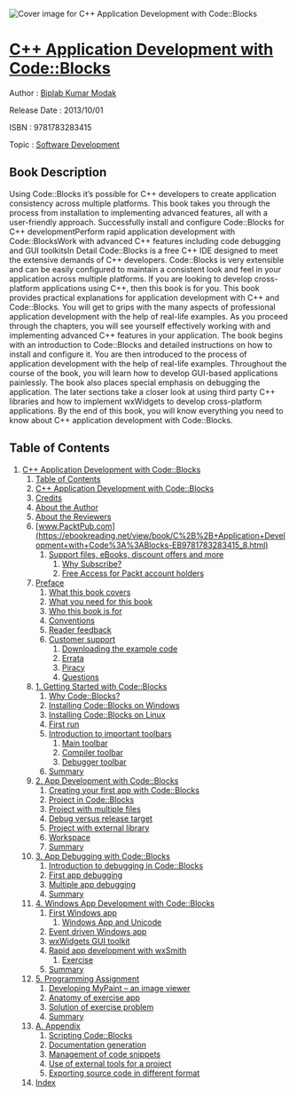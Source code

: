 ![Cover image for C++ Application Development with Code::Blocks](https://imgdetail.ebookreading.net/cover/cover/software_development/EB9781783283415.jpg)

[C++ Application Development with Code::Blocks](https://ebookreading.net/view/book/C%2B%2B+Application+Development+with+Code%3A%3ABlocks-EB9781783283415_1.html "C++ Application Development with Code::Blocks")
====================================================================================================================

Author : [Biplab Kumar Modak](https://ebookreading.net/search/author/Biplab+Kumar+Modak)

Release Date : 2013/10/01

ISBN : 9781783283415

Topic : [Software Development](https://ebookreading.net/search/category/software-development)

Book Description
-----------------

Using Code::Blocks it’s possible for C++ developers to create application consistency across multiple platforms. This book takes you through the process from installation to implementing advanced features, all with a user-friendly approach.
Successfully install and configure Code::Blocks for C++ developmentPerform rapid application development with Code::BlocksWork with advanced C++ features including code debugging and GUI toolkitsIn Detail
Code::Blocks is a free C++ IDE designed to meet the extensive demands of C++ developers. Code::Blocks is very extensible and can be easily configured to maintain a consistent look and feel in your application across multiple platforms. If you are looking to develop cross-platform applications using C++, then this book is for you.
This book provides practical explanations for application development with C++ and Code::Blocks. You will get to grips with the many aspects of professional application development with the help of real-life examples. As you proceed through the chapters, you will see yourself effectively working with and implementing advanced C++ features in your application.
The book begins with an introduction to Code::Blocks and detailed instructions on how to install and configure it. You are then introduced to the process of application development with the help of real-life examples. Throughout the course of the book, you will learn how to develop GUI-based applications painlessly. The book also places special emphasis on debugging the application. The later sections take a closer look at using third party C++ libraries and how to implement wxWidgets to develop cross-platform applications. By the end of this book, you will know everything you need to know about C++ application development with Code::Blocks.
              
Table of Contents
-----------------

1. [C++ Application Development with Code::Blocks](https://ebookreading.net/view/book/C%2B%2B+Application+Development+with+Code%3A%3ABlocks-EB9781783283415_3.html)
    1. [Table of Contents](https://ebookreading.net/view/book/C%2B%2B+Application+Development+with+Code%3A%3ABlocks-EB9781783283415_2.html)
    1. [C++ Application Development with Code::Blocks](https://ebookreading.net/view/book/C%2B%2B+Application+Development+with+Code%3A%3ABlocks-EB9781783283415_4.html)
    1. [Credits](https://ebookreading.net/view/book/C%2B%2B+Application+Development+with+Code%3A%3ABlocks-EB9781783283415_5.html)
    1. [About the Author](https://ebookreading.net/view/book/C%2B%2B+Application+Development+with+Code%3A%3ABlocks-EB9781783283415_6.html)
    1. [About the Reviewers](https://ebookreading.net/view/book/C%2B%2B+Application+Development+with+Code%3A%3ABlocks-EB9781783283415_7.html)
    1. [www.PacktPub.com](https://ebookreading.net/view/book/C%2B%2B+Application+Development+with+Code%3A%3ABlocks-EB9781783283415_8.html)
        1. [Support files, eBooks, discount offers and more](https://ebookreading.net/view/book/C%2B%2B+Application+Development+with+Code%3A%3ABlocks-EB9781783283415_8.html#ch00lvl3sec01)
            1. [Why Subscribe?](https://ebookreading.net/view/book/C%2B%2B+Application+Development+with+Code%3A%3ABlocks-EB9781783283415_8.html#ch00lvl4sec01)
            1. [Free Access for Packt account holders](https://ebookreading.net/view/book/C%2B%2B+Application+Development+with+Code%3A%3ABlocks-EB9781783283415_8.html#ch00lvl4sec02)
    1. [Preface](https://ebookreading.net/view/book/C%2B%2B+Application+Development+with+Code%3A%3ABlocks-EB9781783283415_9.html)
        1. [What this book covers](https://ebookreading.net/view/book/C%2B%2B+Application+Development+with+Code%3A%3ABlocks-EB9781783283415_9.html#ch00lvl1sec02)
        1. [What you need for this book](https://ebookreading.net/view/book/C%2B%2B+Application+Development+with+Code%3A%3ABlocks-EB9781783283415_10.html)
        1. [Who this book is for](https://ebookreading.net/view/book/C%2B%2B+Application+Development+with+Code%3A%3ABlocks-EB9781783283415_11.html)
        1. [Conventions](https://ebookreading.net/view/book/C%2B%2B+Application+Development+with+Code%3A%3ABlocks-EB9781783283415_12.html)
        1. [Reader feedback](https://ebookreading.net/view/book/C%2B%2B+Application+Development+with+Code%3A%3ABlocks-EB9781783283415_13.html)
        1. [Customer support](https://ebookreading.net/view/book/C%2B%2B+Application+Development+with+Code%3A%3ABlocks-EB9781783283415_14.html)
            1. [Downloading the example code](https://ebookreading.net/view/book/C%2B%2B+Application+Development+with+Code%3A%3ABlocks-EB9781783283415_14.html#ch00lvl2sec02)
            1. [Errata](https://ebookreading.net/view/book/C%2B%2B+Application+Development+with+Code%3A%3ABlocks-EB9781783283415_14.html#ch00lvl2sec03)
            1. [Piracy](https://ebookreading.net/view/book/C%2B%2B+Application+Development+with+Code%3A%3ABlocks-EB9781783283415_14.html#ch00lvl2sec04)
            1. [Questions](https://ebookreading.net/view/book/C%2B%2B+Application+Development+with+Code%3A%3ABlocks-EB9781783283415_14.html#ch00lvl2sec05)
    1. [1. Getting Started with Code::Blocks](https://ebookreading.net/view/book/C%2B%2B+Application+Development+with+Code%3A%3ABlocks-EB9781783283415_15.html)
        1. [Why Code::Blocks?](https://ebookreading.net/view/book/C%2B%2B+Application+Development+with+Code%3A%3ABlocks-EB9781783283415_15.html#ch01lvl1sec08)
        1. [Installing Code::Blocks on Windows](https://ebookreading.net/view/book/C%2B%2B+Application+Development+with+Code%3A%3ABlocks-EB9781783283415_16.html)
        1. [Installing Code::Blocks on Linux](https://ebookreading.net/view/book/C%2B%2B+Application+Development+with+Code%3A%3ABlocks-EB9781783283415_17.html)
        1. [First run](https://ebookreading.net/view/book/C%2B%2B+Application+Development+with+Code%3A%3ABlocks-EB9781783283415_18.html)
        1. [Introduction to important toolbars](https://ebookreading.net/view/book/C%2B%2B+Application+Development+with+Code%3A%3ABlocks-EB9781783283415_19.html)
            1. [Main toolbar](https://ebookreading.net/view/book/C%2B%2B+Application+Development+with+Code%3A%3ABlocks-EB9781783283415_19.html#ch01lvl2sec06)
            1. [Compiler toolbar](https://ebookreading.net/view/book/C%2B%2B+Application+Development+with+Code%3A%3ABlocks-EB9781783283415_19.html#ch01lvl2sec07)
            1. [Debugger toolbar](https://ebookreading.net/view/book/C%2B%2B+Application+Development+with+Code%3A%3ABlocks-EB9781783283415_19.html#ch01lvl2sec08)
        1. [Summary](https://ebookreading.net/view/book/C%2B%2B+Application+Development+with+Code%3A%3ABlocks-EB9781783283415_20.html)
    1. [2. App Development with Code::Blocks](https://ebookreading.net/view/book/C%2B%2B+Application+Development+with+Code%3A%3ABlocks-EB9781783283415_21.html)
        1. [Creating your first app with Code::Blocks](https://ebookreading.net/view/book/C%2B%2B+Application+Development+with+Code%3A%3ABlocks-EB9781783283415_21.html#ch02lvl1sec14)
        1. [Project in Code::Blocks](https://ebookreading.net/view/book/C%2B%2B+Application+Development+with+Code%3A%3ABlocks-EB9781783283415_22.html)
        1. [Project with multiple files](https://ebookreading.net/view/book/C%2B%2B+Application+Development+with+Code%3A%3ABlocks-EB9781783283415_23.html)
        1. [Debug versus release target](https://ebookreading.net/view/book/C%2B%2B+Application+Development+with+Code%3A%3ABlocks-EB9781783283415_24.html)
        1. [Project with external library](https://ebookreading.net/view/book/C%2B%2B+Application+Development+with+Code%3A%3ABlocks-EB9781783283415_25.html)
        1. [Workspace](https://ebookreading.net/view/book/C%2B%2B+Application+Development+with+Code%3A%3ABlocks-EB9781783283415_26.html)
        1. [Summary](https://ebookreading.net/view/book/C%2B%2B+Application+Development+with+Code%3A%3ABlocks-EB9781783283415_27.html)
    1. [3. App Debugging with Code::Blocks](https://ebookreading.net/view/book/C%2B%2B+Application+Development+with+Code%3A%3ABlocks-EB9781783283415_28.html)
        1. [Introduction to debugging in Code::Blocks](https://ebookreading.net/view/book/C%2B%2B+Application+Development+with+Code%3A%3ABlocks-EB9781783283415_28.html#ch03lvl1sec21)
        1. [First app debugging](https://ebookreading.net/view/book/C%2B%2B+Application+Development+with+Code%3A%3ABlocks-EB9781783283415_29.html)
        1. [Multiple app debugging](https://ebookreading.net/view/book/C%2B%2B+Application+Development+with+Code%3A%3ABlocks-EB9781783283415_30.html)
        1. [Summary](https://ebookreading.net/view/book/C%2B%2B+Application+Development+with+Code%3A%3ABlocks-EB9781783283415_31.html)
    1. [4. Windows App Development with Code::Blocks](https://ebookreading.net/view/book/C%2B%2B+Application+Development+with+Code%3A%3ABlocks-EB9781783283415_32.html)
        1. [First Windows app](https://ebookreading.net/view/book/C%2B%2B+Application+Development+with+Code%3A%3ABlocks-EB9781783283415_32.html#ch04lvl1sec25)
            1. [Windows App and Unicode](https://ebookreading.net/view/book/C%2B%2B+Application+Development+with+Code%3A%3ABlocks-EB9781783283415_32.html#ch04lvl2sec09)
        1. [Event driven Windows app](https://ebookreading.net/view/book/C%2B%2B+Application+Development+with+Code%3A%3ABlocks-EB9781783283415_33.html)
        1. [wxWidgets GUI toolkit](https://ebookreading.net/view/book/C%2B%2B+Application+Development+with+Code%3A%3ABlocks-EB9781783283415_34.html)
        1. [Rapid app development with wxSmith](https://ebookreading.net/view/book/C%2B%2B+Application+Development+with+Code%3A%3ABlocks-EB9781783283415_35.html)
            1. [Exercise](https://ebookreading.net/view/book/C%2B%2B+Application+Development+with+Code%3A%3ABlocks-EB9781783283415_35.html#ch04lvl2sec10)
        1. [Summary](https://ebookreading.net/view/book/C%2B%2B+Application+Development+with+Code%3A%3ABlocks-EB9781783283415_36.html)
    1. [5. Programming Assignment](https://ebookreading.net/view/book/C%2B%2B+Application+Development+with+Code%3A%3ABlocks-EB9781783283415_37.html)
        1. [Developing MyPaint – an image viewer](https://ebookreading.net/view/book/C%2B%2B+Application+Development+with+Code%3A%3ABlocks-EB9781783283415_37.html#ch05lvl1sec30)
        1. [Anatomy of exercise app](https://ebookreading.net/view/book/C%2B%2B+Application+Development+with+Code%3A%3ABlocks-EB9781783283415_38.html)
        1. [Solution of exercise problem](https://ebookreading.net/view/book/C%2B%2B+Application+Development+with+Code%3A%3ABlocks-EB9781783283415_39.html)
        1. [Summary](https://ebookreading.net/view/book/C%2B%2B+Application+Development+with+Code%3A%3ABlocks-EB9781783283415_40.html)
    1. [A. Appendix](https://ebookreading.net/view/book/C%2B%2B+Application+Development+with+Code%3A%3ABlocks-EB9781783283415_41.html)
        1. [Scripting Code::Blocks](https://ebookreading.net/view/book/C%2B%2B+Application+Development+with+Code%3A%3ABlocks-EB9781783283415_41.html#ch05lvl1sec34)
        1. [Documentation generation](https://ebookreading.net/view/book/C%2B%2B+Application+Development+with+Code%3A%3ABlocks-EB9781783283415_42.html)
        1. [Management of code snippets](https://ebookreading.net/view/book/C%2B%2B+Application+Development+with+Code%3A%3ABlocks-EB9781783283415_43.html)
        1. [Use of external tools for a project](https://ebookreading.net/view/book/C%2B%2B+Application+Development+with+Code%3A%3ABlocks-EB9781783283415_44.html)
        1. [Exporting source code in different format](https://ebookreading.net/view/book/C%2B%2B+Application+Development+with+Code%3A%3ABlocks-EB9781783283415_45.html)
    1. [Index](https://ebookreading.net/view/book/C%2B%2B+Application+Development+with+Code%3A%3ABlocks-EB9781783283415_46.html)
